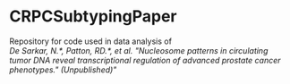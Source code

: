 # CRPCSubtypingPaper
Repository for code used in data analysis of  
<i>De Sarkar, N.\*, Patton, RD.\*, et al. "Nucleosome patterns in circulating tumor DNA reveal transcriptional regulation of advanced prostate cancer phenotypes." (Unpublished)"</i>
